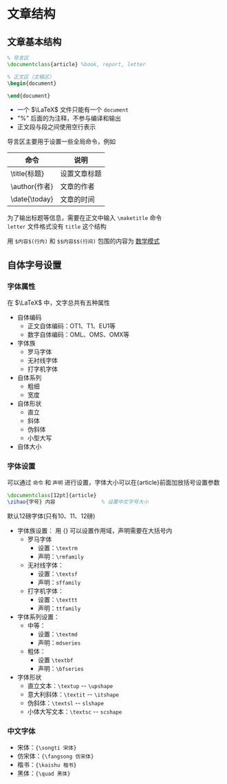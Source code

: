 # 文章结构

## 文章基本结构

```tex
% 导言区
\documentclass{article} %book, report, letter

% 正文区（文稿区）
\begin{document}

\end{document}
```

- 一个 $\LaTeX$ 文件只能有一个 `document`
- "%" 后面的为注释，不参与编译和输出
- 正文段与段之间使用空行表示

导言区主要用于设置一些全局命令，例如

| 命令            | 说明     |   
| ------------- | ------ | 
| \title{标题}    | 设置文章标题 |   
| \author{作者}   | 文章的作者  |   
| \date{\today} | 文章的时间  |  

为了输出标题等信息，需要在正文中输入 `\maketitle` 命令\
`letter` 文件格式没有 `title` 这个结构

用 `$内容$(行内)` 和 `$$内容$$(行间)` 包围的内容为 <u>数学模式</u>

## 自体字号设置

### 字体属性

在 $\LaTeX$ 中，文字总共有五种属性

- 自体编码
	- 正文自体编码：OT1、T1、EU1等
	- 数字自体编码：OML、OMS、OMX等
- 字体族
	- 罗马字体
	- 无衬线字体
	- 打字机字体
- 自体系列
	- 粗细
	- 宽度
- 自体形状
	- 直立
	- 斜体
	- 伪斜体
	- 小型大写
- 自体大小

### 字体设置

可以通过 `命令` 和 `声明` 进行设置，字体大小可以在{article}前面加放括号设置参数

```tex
\documentclass[12pt]{article}
\zihao{字号} 内容				% 设置中文字号大小
```

默认12磅字体(只有10、11、12磅)

- 字体族设置： 用 {} 可以设置作用域，声明需要在大括号内
	- 罗马字体
		- 设置：`\textrm`
		- 声明：`\rmfamily`
	- 无衬线字体：
		- 设置：`\textsf`
		- 声明：`sffamily`
	- 打字机字体：
		- 设置：`\texttt`
		- 声明：`ttfamily`
- 字体系列设置：
	- 中等：
		- 设置：`\textmd`
		- 声明：`mdseries`
	- 粗体：
		- 设置 `\textbf`
		- 声明：`\bfseries`
- 字体形状
	- 直立文本：`\textup` -- `\upshape`
	- 意大利斜体：`\textit` -- `\itshape`
	- 伪斜体：`\textsl` -- `slshape`
	- 小体大写文本：`\textsc` -- `scshape`

### 中文字体

- 宋体：`{\songti 宋体}`
- 仿宋体：`{\fangsong 仿宋体}`
- 楷书：`{\kaishu 楷书}`
- 黑体：`{\quad 黑体}`

